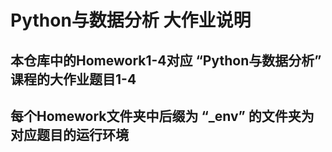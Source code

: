 # Python与数据分析 大作业说明
## 本仓库中的Homework1-4对应 “Python与数据分析” 课程的大作业题目1-4
## 每个Homework文件夹中后缀为 “_env” 的文件夹为对应题目的运行环境
